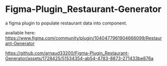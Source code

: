 # Figma-Plugin_Restaurant-Generator

a figma plugin to populate restaurant data into component.

available here: https://www.figma.com/community/plugin/1040477961904666099/Restaurant-Generator

https://github.com/arnaud33200/Figma-Plugin_Restaurant-Generator/assets/1728425/51534354-ab54-4783-8873-271433be876a

